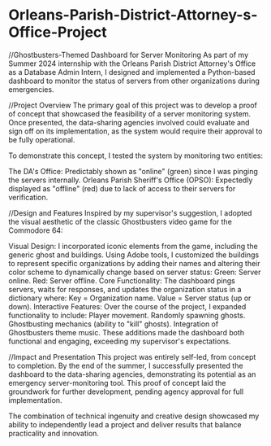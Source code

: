 # Orleans-Parish-District-Attorney-s-Office-Project
//Ghostbusters-Themed Dashboard for Server Monitoring
As part of my Summer 2024 internship with the Orleans Parish District Attorney's Office as a Database Admin Intern, I designed and implemented a Python-based dashboard to monitor the status of servers from other organizations during emergencies.

//Project Overview
The primary goal of this project was to develop a proof of concept that showcased the feasibility of a server monitoring system. Once presented, the data-sharing agencies involved could evaluate and sign off on its implementation, as the system would require their approval to be fully operational.

To demonstrate this concept, I tested the system by monitoring two entities:

The DA's Office: Predictably shown as "online" (green) since I was pinging the servers internally.
Orleans Parish Sheriff's Office (OPSO): Expectedly displayed as "offline" (red) due to lack of access to their servers for verification.

//Design and Features
Inspired by my supervisor's suggestion, I adopted the visual aesthetic of the classic Ghostbusters video game for the Commodore 64:

Visual Design: I incorporated iconic elements from the game, including the generic ghost and buildings. Using Adobe tools, I customized the buildings to represent specific organizations by adding their names and altering their color scheme to dynamically change based on server status:
Green: Server online.
Red: Server offline.
Core Functionality: The dashboard pings servers, waits for responses, and updates the organization status in a dictionary where:
Key = Organization name.
Value = Server status (up or down).
Interactive Features: Over the course of the project, I expanded functionality to include:
Player movement.
Randomly spawning ghosts.
Ghostbusting mechanics (ability to "kill" ghosts).
Integration of Ghostbusters theme music.
These additions made the dashboard both functional and engaging, exceeding my supervisor's expectations.

//Impact and Presentation
This project was entirely self-led, from concept to completion. By the end of the summer, I successfully presented the dashboard to the data-sharing agencies, demonstrating its potential as an emergency server-monitoring tool. This proof of concept laid the groundwork for further development, pending agency approval for full implementation.

The combination of technical ingenuity and creative design showcased my ability to independently lead a project and deliver results that balance practicality and innovation.

